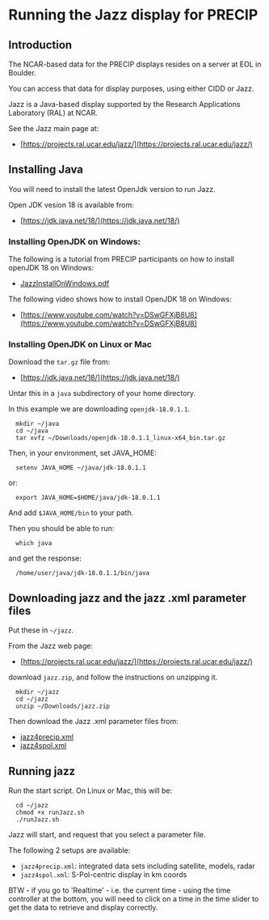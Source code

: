 # Running the Jazz display for PRECIP

## Introduction

The NCAR-based data for the PRECIP displays resides on a server at EOL in Boulder.

You can access that data for display purposes, using either CIDD or Jazz.

Jazz is a Java-based display supported by the Research Applications Laboratory (RAL) at NCAR.

See the Jazz main page at:

* [https://projects.ral.ucar.edu/jazz/](https://projects.ral.ucar.edu/jazz/)

## Installing Java

You will need to install the latest OpenJdk version to run Jazz.

Open JDK vesion 18 is available from:

* [https://jdk.java.net/18/](https://jdk.java.net/18/)

### Installing OpenJDK on Windows:

The following is a tutorial from PRECIP participants on how to install openJDK 18 on Windows:

* [JazzInstallOnWindows.pdf](./JazzInstallOnWindows.pdf)

The following video shows how to install OpenJDK 18 on Windows:

* [https://www.youtube.com/watch?v=DSwGFXjB8U8](https://www.youtube.com/watch?v=DSwGFXjB8U8)

### Installing OpenJDK on Linux or Mac

Download the ```tar.gz``` file from:

* [https://jdk.java.net/18/](https://jdk.java.net/18/)

Untar this in a ```java``` subdirectory of your home directory.

In this example we are downloading ```openjdk-18.0.1.1```.

```
  mkdir ~/java
  cd ~/java
  tar xvfz ~/Downloads/openjdk-18.0.1.1_linux-x64_bin.tar.gz
```  

Then, in your environment, set JAVA_HOME:

```
  setenv JAVA_HOME ~/java/jdk-18.0.1.1
```

or:

```
  export JAVA_HOME=$HOME/java/jdk-18.0.1.1
```

And add ```$JAVA_HOME/bin``` to your path.

Then you should be able to run:

```
  which java
```

and get the response:

```
  /home/user/java/jdk-18.0.1.1/bin/java
```

## Downloading jazz and the jazz .xml parameter files

Put these in ```~/jazz```.

From the Jazz web page:

* [https://projects.ral.ucar.edu/jazz/](https://projects.ral.ucar.edu/jazz/)

download ```jazz.zip```, and follow the instructions on unzipping it.

```
  mkdir ~/jazz
  cd ~/jazz
  unzip ~/Downloads/jazz.zip
```

Then download the Jazz .xml parameter files from:

* [jazz4precip.xml](https://raw.githubusercontent.com/NCAR/lrose-projects-precip/main/projDir/display/params/jazz4precip.xml)
* [jazz4spol.xml](https://raw.githubusercontent.com/NCAR/lrose-projects-precip/main/projDir/display/params/jazz4spol.xml)

## Running jazz

Run the start script. On Linux or Mac, this will be:

```
  cd ~/jazz
  chmod +x runJazz.sh
  ./runJazz.sh
```

Jazz will start, and request that you select a parameter file.

The following 2 setups are available:

* ```jazz4precip.xml```: integrated data sets including satellite, models, radar
* ```jazz4spol.xml```: S-Pol-centric display in km coords

BTW - if you go to 'Realtime' - i.e. the current time - using the time controller at the bottom, you will need to click on a time in the time slider to get the data to retrieve and display correctly.

      
